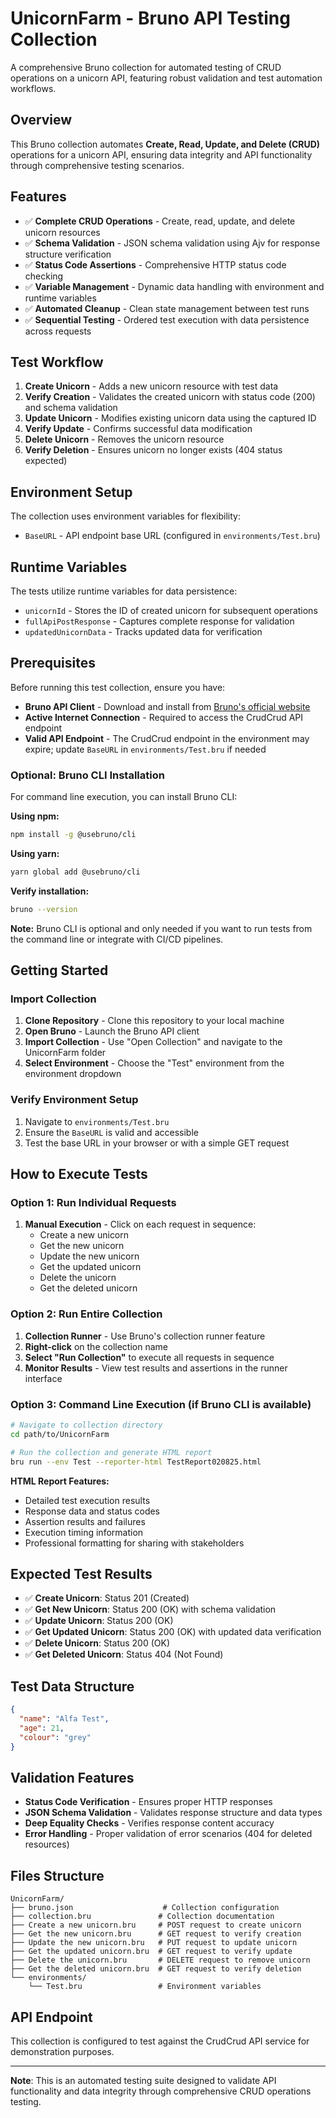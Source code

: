 # UnicornFarm - Bruno API Testing Collection

A comprehensive Bruno collection for automated testing of CRUD operations on a unicorn API, featuring robust validation and test automation workflows.

## Overview

This Bruno collection automates **Create, Read, Update, and Delete (CRUD)** operations for a unicorn API, ensuring data integrity and API functionality through comprehensive testing scenarios.

## Features

- ✅ **Complete CRUD Operations** - Create, read, update, and delete unicorn resources
- ✅ **Schema Validation** - JSON schema validation using Ajv for response structure verification
- ✅ **Status Code Assertions** - Comprehensive HTTP status code checking
- ✅ **Variable Management** - Dynamic data handling with environment and runtime variables
- ✅ **Automated Cleanup** - Clean state management between test runs
- ✅ **Sequential Testing** - Ordered test execution with data persistence across requests

## Test Workflow

1. **Create Unicorn** - Adds a new unicorn resource with test data
2. **Verify Creation** - Validates the created unicorn with status code (200) and schema validation
3. **Update Unicorn** - Modifies existing unicorn data using the captured ID
4. **Verify Update** - Confirms successful data modification
5. **Delete Unicorn** - Removes the unicorn resource
6. **Verify Deletion** - Ensures unicorn no longer exists (404 status expected)

## Environment Setup

The collection uses environment variables for flexibility:

- `BaseURL` - API endpoint base URL (configured in `environments/Test.bru`)

## Runtime Variables

The tests utilize runtime variables for data persistence:

- `unicornId` - Stores the ID of created unicorn for subsequent operations
- `fullApiPostResponse` - Captures complete response for validation
- `updatedUnicornData` - Tracks updated data for verification

## Prerequisites

Before running this test collection, ensure you have:

- **Bruno API Client** - Download and install from [Bruno's official website](https://www.usebruno.com/)
- **Active Internet Connection** - Required to access the CrudCrud API endpoint
- **Valid API Endpoint** - The CrudCrud endpoint in the environment may expire; update `BaseURL` in `environments/Test.bru` if needed

### Optional: Bruno CLI Installation

For command line execution, you can install Bruno CLI:

**Using npm:**
```bash
npm install -g @usebruno/cli
```

**Using yarn:**
```bash
yarn global add @usebruno/cli
```

**Verify installation:**
```bash
bruno --version
```

**Note:** Bruno CLI is optional and only needed if you want to run tests from the command line or integrate with CI/CD pipelines.

## Getting Started

### Import Collection
1. **Clone Repository** - Clone this repository to your local machine
2. **Open Bruno** - Launch the Bruno API client
3. **Import Collection** - Use "Open Collection" and navigate to the UnicornFarm folder
4. **Select Environment** - Choose the "Test" environment from the environment dropdown

### Verify Environment Setup
1. Navigate to `environments/Test.bru`
2. Ensure the `BaseURL` is valid and accessible
3. Test the base URL in your browser or with a simple GET request

## How to Execute Tests

### Option 1: Run Individual Requests
1. **Manual Execution** - Click on each request in sequence:
   - Create a new unicorn
   - Get the new unicorn
   - Update the new unicorn
   - Get the updated unicorn
   - Delete the unicorn
   - Get the deleted unicorn

### Option 2: Run Entire Collection
1. **Collection Runner** - Use Bruno's collection runner feature
2. **Right-click** on the collection name
3. **Select "Run Collection"** to execute all requests in sequence
4. **Monitor Results** - View test results and assertions in the runner interface

### Option 3: Command Line Execution (if Bruno CLI is available)
```bash
# Navigate to collection directory
cd path/to/UnicornFarm

# Run the collection and generate HTML report
bru run --env Test --reporter-html TestReport020825.html
```

**HTML Report Features:**
- Detailed test execution results
- Response data and status codes
- Assertion results and failures
- Execution timing information
- Professional formatting for sharing with stakeholders

## Expected Test Results

- ✅ **Create Unicorn**: Status 201 (Created)
- ✅ **Get New Unicorn**: Status 200 (OK) with schema validation
- ✅ **Update Unicorn**: Status 200 (OK) 
- ✅ **Get Updated Unicorn**: Status 200 (OK) with updated data verification
- ✅ **Delete Unicorn**: Status 200 (OK)
- ✅ **Get Deleted Unicorn**: Status 404 (Not Found)

## Test Data Structure

```json
{
  "name": "Alfa Test",
  "age": 21,
  "colour": "grey"
}
```

## Validation Features

- **Status Code Verification** - Ensures proper HTTP responses
- **JSON Schema Validation** - Validates response structure and data types
- **Deep Equality Checks** - Verifies response content accuracy
- **Error Handling** - Proper validation of error scenarios (404 for deleted resources)

## Files Structure

```
UnicornFarm/
├── bruno.json                    # Collection configuration
├── collection.bru               # Collection documentation
├── Create a new unicorn.bru     # POST request to create unicorn
├── Get the new unicorn.bru      # GET request to verify creation
├── Update the new unicorn.bru   # PUT request to update unicorn
├── Get the updated unicorn.bru  # GET request to verify update
├── Delete the unicorn.bru       # DELETE request to remove unicorn
├── Get the deleted unicorn.bru  # GET request to verify deletion
└── environments/
    └── Test.bru                 # Environment variables
```

## API Endpoint

This collection is configured to test against the CrudCrud API service for demonstration purposes.

---

**Note**: This is an automated testing suite designed to validate API functionality and data integrity through comprehensive CRUD operations testing.
